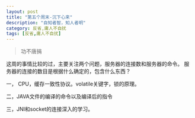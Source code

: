 ```yaml
---
layout: post
title: "第五个周末-沉下心来"
description: "自知者智，知人者明"
category: 反省,庸人不自扰
tags: [反省,庸人不自扰]
---
```


> 功不唐捐

这周的事情比较的过，主要关注两个问题，服务器的连接数和服务器的命令。
服务器的连接的数目是根据什么确定的，包含什么东西？

一， CPU，缓存一致性协议。volatile关键字，锁的原理。



二，JAVA文件的编译的命令以及编译后的指令


三，JNI和socket的连接深入的学习。
